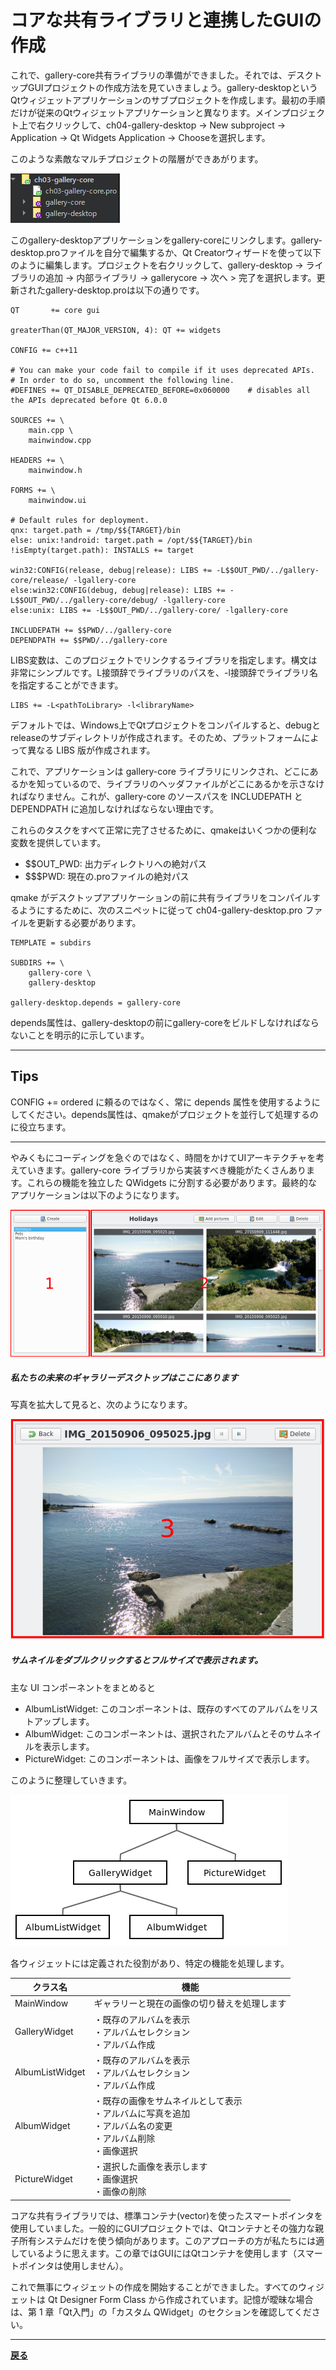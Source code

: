 # コアな共有ライブラリと連携したGUIの作成

これで、gallery-core共有ライブラリの準備ができました。それでは、デスクトップGUIプロジェクトの作成方法を見ていきましょう。gallery-desktopというQtウィジェットアプリケーションのサブプロジェクトを作成します。最初の手順だけが従来のQtウィジェットアプリケーションと異なります。メインプロジェクト上で右クリックして、ch04-gallery-desktop → New subproject → Application → Qt Widgets Application → Chooseを選択します。

このような素敵なマルチプロジェクトの階層ができあがります。

![階層](img/1.png)

このgallery-desktopアプリケーションをgallery-coreにリンクします。gallery-desktop.proファイルを自分で編集するか、Qt Creatorウィザードを使って以下のように編集します。プロジェクトを右クリックして、gallery-desktop → ライブラリの追加 → 内部ライブラリ → gallerycore → 次へ > 完了を選択します。更新されたgallery-desktop.proは以下の通りです。

```QMake
QT       += core gui

greaterThan(QT_MAJOR_VERSION, 4): QT += widgets

CONFIG += c++11

# You can make your code fail to compile if it uses deprecated APIs.
# In order to do so, uncomment the following line.
#DEFINES += QT_DISABLE_DEPRECATED_BEFORE=0x060000    # disables all the APIs deprecated before Qt 6.0.0

SOURCES += \
    main.cpp \
    mainwindow.cpp

HEADERS += \
    mainwindow.h

FORMS += \
    mainwindow.ui

# Default rules for deployment.
qnx: target.path = /tmp/$${TARGET}/bin
else: unix:!android: target.path = /opt/$${TARGET}/bin
!isEmpty(target.path): INSTALLS += target

win32:CONFIG(release, debug|release): LIBS += -L$$OUT_PWD/../gallery-core/release/ -lgallery-core
else:win32:CONFIG(debug, debug|release): LIBS += -L$$OUT_PWD/../gallery-core/debug/ -lgallery-core
else:unix: LIBS += -L$$OUT_PWD/../gallery-core/ -lgallery-core

INCLUDEPATH += $$PWD/../gallery-core
DEPENDPATH += $$PWD/../gallery-core
```

LIBS変数は、このプロジェクトでリンクするライブラリを指定します。構文は非常にシンプルです。L接頭辞でライブラリのパスを、-l接頭辞でライブラリ名を指定することができます。

```QMake
LIBS += -L<pathToLibrary> -l<libraryName>
```

デフォルトでは、Windows上でQtプロジェクトをコンパイルすると、debugとreleaseのサブディレクトリが作成されます。そのため、プラットフォームによって異なる LIBS 版が作成されます。

これで、アプリケーションは gallery-core ライブラリにリンクされ、どこにあるかを知っているので、ライブラリのヘッダファイルがどこにあるかを示さなければなりません。これが、gallery-core のソースパスを INCLUDEPATH と DEPENDPATH に追加しなければならない理由です。

これらのタスクをすべて正常に完了させるために、qmakeはいくつかの便利な変数を提供しています。

* \$\$OUT_PWD: 出力ディレクトリへの絶対パス
* \$\$\$PWD: 現在の.proファイルの絶対パス

qmake がデスクトップアプリケーションの前に共有ライブラリをコンパイルするようにするために、次のスニペットに従って ch04-gallery-desktop.pro ファイルを更新する必要があります。

```QMake
TEMPLATE = subdirs

SUBDIRS += \
    gallery-core \
    gallery-desktop

gallery-desktop.depends = gallery-core
```

depends属性は、gallery-desktopの前にgallery-coreをビルドしなければならないことを明示的に示しています。

***
## Tips

CONFIG += ordered に頼るのではなく、常に depends 属性を使用するようにしてください。depends属性は、qmakeがプロジェクトを並行して処理するのに役立ちます。

***

やみくもにコーディングを急ぐのではなく、時間をかけてUIアーキテクチャを考えていきます。gallery-core ライブラリから実装すべき機能がたくさんあります。これらの機能を独立した QWidgets に分割する必要があります。最終的なアプリケーションは以下のようになります。

![image](img/2.png)

##### 私たちの未来のギャラリーデスクトップはここにあります

写真を拡大して見ると、次のようになります。

![image](img/3.png)

##### サムネイルをダブルクリックするとフルサイズで表示されます。

主な UI コンポーネントをまとめると

* AlbumListWidget: このコンポーネントは、既存のすべてのアルバムをリストアップします。
* AlbumWidget: このコンポーネントは、選択されたアルバムとそのサムネイルを表示します。
* PictureWidget: このコンポーネントは、画像をフルサイズで表示します。

このように整理していきます。

![image](img/4.png)

各ウィジェットには定義された役割があり、特定の機能を処理します。

| クラス名 | 機能 |
| ---| --- |
| MainWindow | ギャラリーと現在の画像の切り替えを処理します |
| GalleryWidget | ・既存のアルバムを表示<br>・アルバムセレクション<br>・アルバム作成 |
| AlbumListWidget | ・既存のアルバムを表示<br>・アルバムセレクション<br>・アルバム作成 |
| AlbumWidget | ・既存の画像をサムネイルとして表示<br>・アルバムに写真を追加<br>・アルバム名の変更<br>・アルバム削除<br>・画像選択 |
| PictureWidget | ・選択した画像を表示します<br>・画像選択<br>・画像の削除 |

コアな共有ライブラリでは、標準コンテナ(vector)を使ったスマートポインタを使用していました。一般的にGUIプロジェクトでは、Qtコンテナとその強力な親子所有システムだけを使う傾向があります。このアプローチの方が私たちには適しているように思えます。この章ではGUIにはQtコンテナを使用します（スマートポインタは使用しません）。

これで無事にウィジェットの作成を開始することができました。すべてのウィジェットは Qt Designer Form Class から作成されています。記憶が曖昧な場合は、第 1 章「Qt入門」の「カスタム QWidget」のセクションを確認してください。

***

**[戻る](../index.html)**
